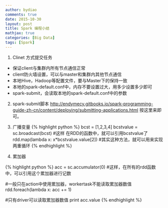 ```yaml
---
author: bydiao
comments: true
date: 2015-10-30
layout: post
title: Spark 编程小结
mathjax: true
categories: [Big Data]
tags: [Spark]
---
```



1. Clinet 方式提交任务
* 保证client与集群内所有节点通信正常
* client防火墙设置，可以与master和集群内其他节点通信
* 本地Hive，Hadoop等配置文件，要与Master下的保持一致
* 本地的spark-default.conf中，内存不要设置过大，用多少设置多少即可
* spark-submit，会读取本地的spark-default.conf中的参数

2. spark-submit脚本
http://endymecy.gitbooks.io/spark-programming-guide-zh-cn/content/deploying/submitting-applications.html
按这里来即可。


3. 广播变量
{% highlight python %} 
bcst = [1,2,3,4]
bcstvalue = sc.broadcast(bcst)
#这样 在RDD的函数中，就可以引用bcstvalue了
rdd.map(lambda x: x*bcstvalue.value[2])
#其实这种方法，就可以用来实现两重循环
{% endhighlight %}


4. 累加器

{% highlight python %} 
acc = sc.accumulator(0)
#这样，在所有的rdd函数中，可以引用这个累加器进行记数

#一般只在action中使用累加器，workertask不能读取累加器数值
rdd.foreach(lambda x: acc += 1)

#只有driver可以读取累加器数值
print acc.value
{% endhighlight %}